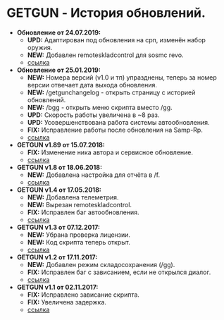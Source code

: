 # GETGUN - История обновлений.
* **Обновление от 24.07.2019:** 
  * **UPD:** Адаптирован под обновления на срп, изменён набор оружия.
  * **NEW:** Добавлен remoteskladcontrol для sosmc revo.
  * [ссылка](https://raw.githubusercontent.com/qrlk/getgun/5bd3c57e06d1b5e3cd034f4f1d0ef1fd82cbd257/!getgun.lua)
* **Обновление от 25.01.2019:** 
  * **NEW:** Номера версий (v1.0 и тп) упразднены, теперь за номер версии отвечает дата выхода обновления.
  * **NEW:** /getgunchangelog - открыть страницу с историей обновлений.
  * **NEW:** /bgg - открыть меню скрипта вместо /gg.
  * **UPD:** Скорость работы увеличена в ~8 раз.
  * **UPD:** Усовершенствована работа системы автообновления.
  * **FIX:** Исправление работы после обновления на Samp-Rp.
  * [ссылка](https://raw.githubusercontent.com/qrlk/getgun/00047adede72b8828a3a4e14fe2b38bf2afbf584/!getgun.lua)
* **GETGUN v1.89 от 15.07.2018:** 
  * **FIX:** Изменение ника автора и сервисное обновление.
  * [ссылка](https://raw.githubusercontent.com/qrlk/getgun/0a54c0f1fe55a8a22d22c19ea0d16130c4acd54c/!getgun.lua)
* **GETGUN v1.8 от 18.06.2018:** 
  * **NEW:** Добавлена настройка для отчёта в /f.
  * [ссылка](https://raw.githubusercontent.com/qrlk/getgun/4c908f42874ce0fb3282670f99ae7422d4910f49/!getgun.lua)
* **GETGUN v1.4 от 17.05.2018:** 
  * **NEW:** Добавлена телеметрия.
  * **NEW:** Вырезан remoteskladcontrol.
  * **FIX:** Исправлен баг автообновления.
  * [ссылка](https://raw.githubusercontent.com/qrlk/getgun/689df3fb0cfd70cbe077e111025d709df35c775c/!getgun.lua)
* **GETGUN v1.3 от 07.12.2017:** 
  * **NEW:** Убрана проверка лицензии.
  * **NEW:** Код скрипта теперь открыт.
  * [ссылка](https://raw.githubusercontent.com/qrlk/getgun/ec8f5f7422f9b3c99141dee59f987f0b7f7d4471/!getgun.lua)
* **GETGUN v1.2 от 17.11.2017:** 
  * **NEW:** Добавлен режим складосохранения (/gg).
  * **FIX:** Исправлен баг с зависанием, если не открылся диалог.
  * [ссылка](https://raw.githubusercontent.com/qrlk/adblock.lua/commit/67a451bb451fb939890e2c0dadb64c93357619cd)
* **GETGUN v1.1 от 02.11.2017:** 
  * **FIX:** Исправлено зависание скрипта.
  * **FIX:** Увеличена задержка. 
  * [ссылка](https://raw.githubusercontent.com/qrlk/getgun/40d113a141dfeffb78c4297c5a682efa661b1cc3/!getgun.lua)
